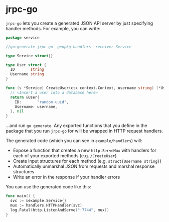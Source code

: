 # jrpc-go

`jrpc-go` lets you create a generated JSON API server by just specifying handler methods. For example, you can write:

```go
package service

//go:generate jrpc-go -genpkg handlers -receiver Service

type Service struct{}

type User struct {
  ID       string
  Username string
}

func (s *Service) CreateUser(ctx context.Context, username string) (*User, error) {
  // <Insert a user into a database here>
  return &User{
    ID:       "random-uuid",
    Username: username,
  }, nil
}
```

...and run `go generate`. Any exported functions that you define in the package that you run `jrpc-go` for will be wrapped in HTTP request handlers.

The generated code (which you can see in `example/handlers`) will:

- Expose a function that creates a new `http.ServeMux` with handlers for each of your exported methods (e.g. `/CreateUser`)
- Create input structures for each method (e.g. `struct{Username string}`)
- Automatically unmarshal JSON from requests and marshal response structures
- Write an error in the response if your handler errors

You can use the generated code like this:

```go
func main() {
  svc := &example.Service{}
  mux := handlers.HTTPHandler(svc)
  log.Fatal(http.ListenAndServe(":7744", mux))
}
```
